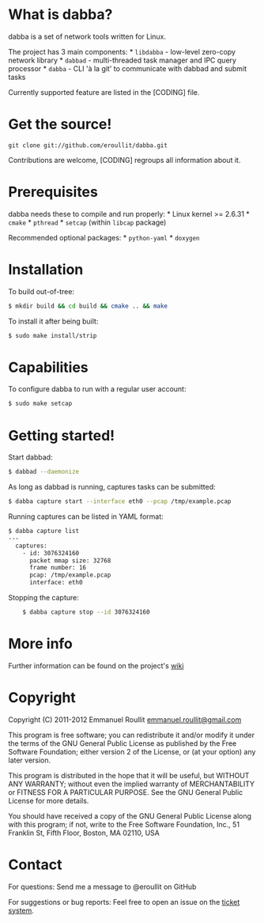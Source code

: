 What is dabba?
==============

dabba is a set of network tools written for Linux.

The project has 3 main components:
    * `libdabba` - low-level zero-copy network library
    * `dabbad` - multi-threaded task manager and IPC query processor
    * `dabba` - CLI 'à la git' to communicate with dabbad and submit tasks

Currently supported feature are listed in the [CODING] file.

Get the source!
===============

```
git clone git://github.com/eroullit/dabba.git
```

Contributions are welcome, [CODING] regroups all information about it.

Prerequisites
=============

dabba needs these to compile and run properly:
	* Linux kernel >= 2.6.31
	* `cmake`
	* `pthread`
	* `setcap` (within `libcap` package)

Recommended optional packages:
	* `python-yaml`
	* `doxygen`

Installation
============

To build out-of-tree:
```sh
$ mkdir build && cd build && cmake .. && make
```

To install it after being built:
```sh
$ sudo make install/strip
```

Capabilities
============

To configure dabba to run with a regular user account:
```sh
$ sudo make setcap
```

Getting started!
================

Start dabbad:
```sh
$ dabbad --daemonize
```

As long as dabbad is running, captures tasks can be submitted:
```sh
$ dabba capture start --interface eth0 --pcap /tmp/example.pcap
```

Running captures can be listed in YAML format:
```sh
$ dabba capture list
---
  captures:
    - id: 3076324160
      packet mmap size: 32768
      frame number: 16
      pcap: /tmp/example.pcap
      interface: eth0
```

Stopping the capture:
```sh
	$ dabba capture stop --id 3076324160
```

More info
=========

Further information can be found on the project's [wiki](https://github.com/eroullit/dabba/wiki)

Copyright
=========

Copyright (C) 2011-2012	Emmanuel Roullit <emmanuel.roullit@gmail.com>

This program is free software; you can redistribute it and/or modify
it under the terms of the GNU General Public License as published by
the Free Software Foundation; either version 2 of the License, or (at
your option) any later version.

This program is distributed in the hope that it will be useful, but
WITHOUT ANY WARRANTY; without even the implied warranty of MERCHANTABILITY
or FITNESS FOR A PARTICULAR PURPOSE. See the GNU General Public License
for more details.

You should have received a copy of the GNU General Public License along
with this program; if not, write to the Free Software Foundation, Inc.,
51 Franklin St, Fifth Floor, Boston, MA 02110, USA

Contact
=======

For questions:
    Send me a message to @eroullit on GitHub

For suggestions or bug reports:
    Feel free to open an issue on the [ticket system](https://github.com/eroullit/dabba/issues).
